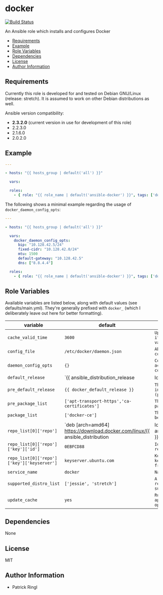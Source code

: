 # docker

[![Build Status](https://travis-ci.org/pari-/ansible-docker.svg?branch=master)](https://travis-ci.org/pari-/ansible-docker)

An Ansible role which installs and configures Docker

<!-- toc -->

- [Requirements](#requirements)
- [Example](#example)
- [Role Variables](#role-variables)
- [Dependencies](#dependencies)
- [License](#license)
- [Author Information](#author-information)

<!-- tocstop -->

## Requirements

Currently this role is developed for and tested on Debian GNU/Linux (release: stretch). It is assumed to work on other Debian distributions as well.

Ansible version compatibility:

- __2.3.2.0__ (current version in use for development of this role) 
- 2.2.3.0
- 2.1.6.0
- 2.0.2.0

## Example

```yaml
---

- hosts: "{{ hosts_group | default('all') }}"

  vars:

  roles:
    - { role: "{{ role_name | default('ansible-docker') }}", tags: ['docker'] }
```

The following shows a minimal example regarding the usage of `docker_daemon_config_opts`:

```yaml
---

- hosts: "{{ hosts_group | default('all') }}"

  vars:
    docker_daemon_config_opts:
      bip: "10.128.42.5/24"
      fixed-cidr: "10.128.42.0/24"
      mtu: 1500
      default-gateway: "10.128.42.5"
      dns: ["8.8.4.4"]

  roles:
    - { role: "{{ role_name | default('ansible-docker') }}", tags: ['docker'] }
```

## Role Variables

Available variables are listed below, along with default values (see defaults/main.yml). They're generally prefixed with `docker_` (which I deliberately leave out here for better formatting).

variable | default | notes
-------- | ------- | -----
`cache_valid_time` | `3600` | `Update the apt cache if its older than the set value (in seconds)`
`config_file` | `/etc/docker/daemon.json` | `Absolute path to docker's configuration file`
`daemon_config_opts` | `{}` | `Configuration hash that accepts docker daemon configuration optons`
`default_release` | `{{ ansible_distribution_release|lower }}` | `The default release to install packages from`
`pre_default_release` | `{{ docker_default_release }}` | `The default release to install packages (pre_package_list) from`
`pre_package_list` | `['apt-transport-https','ca-certificates']` | `The list of prerequisite packages to be installed`
`package_list` | `['docker-ce']` | `The list of packages to be installed`
`repo_list[0]['repo']` | `deb [arch=amd64] https://download.docker.com/linux/{{ ansible_distribution|lower }} {{ ansible_distribution_release }} stable` | `Source string for the repositories`
`repo_list[0]['repo']['key']['id']` | `0EBFCD88` | `Identifier of (the repository) key`
`repo_list[0]['repo']['key']['keyserver']` | `keyserver.ubuntu.com` | `Keyserver to retrieve the key (for the repository) from`
`service_name` | `docker` | `Name of the service`
`supported_distro_list` | `['jessie', 'stretch']` | `A list of distribution releases this role supports`
`update_cache` | `yes` | `Run the equivalent of apt-get update before the operation`

## Dependencies

None

## License

MIT

## Author Information

* Patrick Ringl
